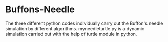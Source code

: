 # Buffons-Needle
The three different python codes individually carry out the Buffon's needle simulation by different algorithms. 
myneedleturtle.py is a dynamic simulation carried out with the help of turtle module in python.
